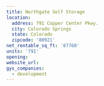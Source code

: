 ```yaml
---
title: Northgate Self Storage
location:
  address: 791 Copper Center Pkwy.
  city: Colorado Springs
  state: Colorado
  zipcode: '80921'
net_rentable_sq_ft: '87760'
units: '791'
opening:
website_url:
gys_companies:
  - development
---
```

